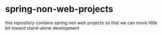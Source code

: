 # spring-non-web-projects
this repository contains spring non web projects so that we can move little bit toward stand-alone development
